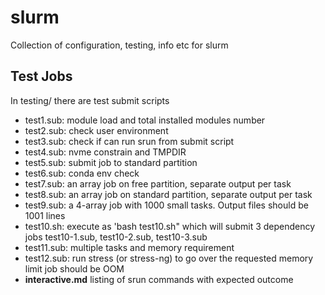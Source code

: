 # slurm

Collection of configuration, testing, info etc for slurm

## Test Jobs
 
In testing/ there are test submit scripts 

- test1.sub: module load and total installed modules number
- test2.sub: check user environment
- test3.sub: check if can run srun from submit script
- test4.sub: nvme constrain and TMPDIR
- test5.sub: submit job to standard partition
- test6.sub: conda env check
- test7.sub: an array job on free partition, separate output per task
- test8.sub: an array job on standard partition, separate output per task
- test9.sub: a 4-array job with 1000 small tasks. Output files should be 1001 lines
- test10.sh: execute as 'bash test10.sh" which will submit 3 dependency jobs
             test10-1.sub, test10-2.sub, test10-3.sub
- test11.sub: multiple tasks and memory requirement
- test12.sub: run stress (or stress-ng) to go over the requested memory limit 
              job should be OOM 
- **interactive.md** listing of srun commands with expected outcome
